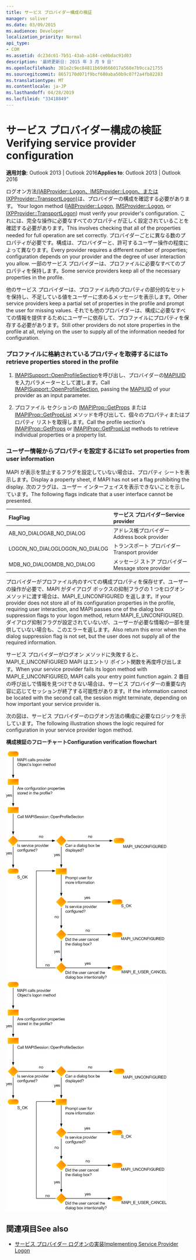 ```yaml
---
title: サービス プロバイダー構成の検証
manager: soliver
ms.date: 03/09/2015
ms.audience: Developer
localization_priority: Normal
api_type:
- COM
ms.assetid: dc23dc61-7b51-43ab-a184-ce0bdac91d03
description: '最終更新日: 2015 年 3 月 9 日'
ms.openlocfilehash: 381e2c9ec84811b69d666017a568e7b9cca21755
ms.sourcegitcommit: 8657170d071f9bcf680aba50b9c07f2a4fb82283
ms.translationtype: MT
ms.contentlocale: ja-JP
ms.lasthandoff: 04/28/2019
ms.locfileid: "33418849"
---
```

# <a name="verifying-service-provider-configuration"></a><span data-ttu-id="e7260-103">サービス プロバイダー構成の検証</span><span class="sxs-lookup"><span data-stu-id="e7260-103">Verifying service provider configuration</span></span>
  
<span data-ttu-id="e7260-104">**適用対象**: Outlook 2013 | Outlook 2016</span><span class="sxs-lookup"><span data-stu-id="e7260-104">**Applies to**: Outlook 2013 | Outlook 2016</span></span> 
  
<span data-ttu-id="e7260-105">ログオン方法[(IABProvider::Logon、IMSProvider::Logon、](iabprovider-logon.md)[または IXPProvider::TransportLogon)](ixpprovider-transportlogon.md)は、プロバイダーの構成を確認する必要があります。 [](imsprovider-logon.md)</span><span class="sxs-lookup"><span data-stu-id="e7260-105">Your logon method ([IABProvider::Logon](iabprovider-logon.md), [IMSProvider::Logon](imsprovider-logon.md), or [IXPProvider::TransportLogon](ixpprovider-transportlogon.md)) must verify your provider's configuration.</span></span> <span data-ttu-id="e7260-106">これには、完全な操作に必要なすべてのプロパティが正しく設定されていることを確認する必要があります。</span><span class="sxs-lookup"><span data-stu-id="e7260-106">This involves checking that all of the properties needed for full operation are set correctly.</span></span> <span data-ttu-id="e7260-107">プロバイダーごとに異なる数のプロパティが必要です。構成は、プロバイダーと、許可するユーザー操作の程度によって異なります。</span><span class="sxs-lookup"><span data-stu-id="e7260-107">Every provider requires a different number of properties; configuration depends on your provider and the degree of user interaction you allow.</span></span> <span data-ttu-id="e7260-108">一部のサービス プロバイダーは、プロファイルに必要なすべてのプロパティを保持します。</span><span class="sxs-lookup"><span data-stu-id="e7260-108">Some service providers keep all of the necessary properties in the profile.</span></span> 

<span data-ttu-id="e7260-109">他のサービス プロバイダーは、プロファイル内のプロパティの部分的なセットを保持し、不足している値をユーザーに求めるメッセージを表示します。</span><span class="sxs-lookup"><span data-stu-id="e7260-109">Other service providers keep a partial set of properties in the profile and prompt the user for missing values.</span></span> <span data-ttu-id="e7260-110">それでも他のプロバイダーは、構成に必要なすべての情報を提供するためにユーザーに依存して、プロファイルにプロパティを保存する必要があります。</span><span class="sxs-lookup"><span data-stu-id="e7260-110">Still other providers do not store properties in the profile at all, relying on the user to supply all of the information needed for configuration.</span></span>
  
### <a name="to-retrieve-properties-stored-in-the-profile"></a><span data-ttu-id="e7260-111">プロファイルに格納されているプロパティを取得するには</span><span class="sxs-lookup"><span data-stu-id="e7260-111">To retrieve properties stored in the profile</span></span>
  
1. <span data-ttu-id="e7260-112">[IMAPISupport::OpenProfileSection](imapisupport-openprofilesection.md)を呼び出し、プロバイダーの[MAPIUID](mapiuid.md)を入力パラメーターとして渡します。</span><span class="sxs-lookup"><span data-stu-id="e7260-112">Call [IMAPISupport::OpenProfileSection](imapisupport-openprofilesection.md), passing the [MAPIUID](mapiuid.md) of your provider as an input parameter.</span></span> 
    
2. <span data-ttu-id="e7260-113">プロファイル セクションの [IMAPIProp::GetProps](imapiprop-getprops.md) または [IMAPIProp::GetPropList](imapiprop-getproplist.md) メソッドを呼び出して、個々のプロパティまたはプロパティ リストを取得します。</span><span class="sxs-lookup"><span data-stu-id="e7260-113">Call the profile section's [IMAPIProp::GetProps](imapiprop-getprops.md) or [IMAPIProp::GetPropList](imapiprop-getproplist.md) methods to retrieve individual properties or a property list.</span></span> 
    
### <a name="to-set-properties-from-user-information"></a><span data-ttu-id="e7260-114">ユーザー情報からプロパティを設定するには</span><span class="sxs-lookup"><span data-stu-id="e7260-114">To set properties from user information</span></span>
  
<span data-ttu-id="e7260-115">MAPI が表示を禁止するフラグを設定していない場合は、プロパティ シートを表示します。</span><span class="sxs-lookup"><span data-stu-id="e7260-115">Display a property sheet, if MAPI has not set a flag prohibiting the display.</span></span> <span data-ttu-id="e7260-116">次のフラグは、ユーザー インターフェイスを表示できないことを示しています。</span><span class="sxs-lookup"><span data-stu-id="e7260-116">The following flags indicate that a user interface cannot be presented.</span></span>
  
|<span data-ttu-id="e7260-117">**Flag**</span><span class="sxs-lookup"><span data-stu-id="e7260-117">**Flag**</span></span>|<span data-ttu-id="e7260-118">**サービス プロバイダー**</span><span class="sxs-lookup"><span data-stu-id="e7260-118">**Service provider**</span></span>|
|:-----|:-----|
|<span data-ttu-id="e7260-119">AB_NO_DIALOG</span><span class="sxs-lookup"><span data-stu-id="e7260-119">AB_NO_DIALOG</span></span>  <br/> |<span data-ttu-id="e7260-120">アドレス帳プロバイダー</span><span class="sxs-lookup"><span data-stu-id="e7260-120">Address book provider</span></span>  <br/> |
|<span data-ttu-id="e7260-121">LOGON_NO_DIALOG</span><span class="sxs-lookup"><span data-stu-id="e7260-121">LOGON_NO_DIALOG</span></span>  <br/> |<span data-ttu-id="e7260-122">トランスポート プロバイダー</span><span class="sxs-lookup"><span data-stu-id="e7260-122">Transport provider</span></span>  <br/> |
|<span data-ttu-id="e7260-123">MDB_NO_DIALOG</span><span class="sxs-lookup"><span data-stu-id="e7260-123">MDB_NO_DIALOG</span></span>  <br/> |<span data-ttu-id="e7260-124">メッセージ ストア プロバイダー</span><span class="sxs-lookup"><span data-stu-id="e7260-124">Message store provider</span></span>  <br/> |
   
<span data-ttu-id="e7260-125">プロバイダーがプロファイル内のすべての構成プロパティを保存せず、ユーザーの操作が必要で、MAPI がダイアログ ボックスの抑制フラグの 1 つをログオン メソッドに渡す場合は、MAPI_E_UNCONFIGURED を返します。</span><span class="sxs-lookup"><span data-stu-id="e7260-125">If your provider does not store all of its configuration properties in the profile, requiring user interaction, and MAPI passes one of the dialog box suppression flags to your logon method, return MAPI_E_UNCONFIGURED.</span></span> <span data-ttu-id="e7260-126">ダイアログ抑制フラグが設定されていないが、ユーザーが必要な情報の一部を提供していない場合も、このエラーを返します。</span><span class="sxs-lookup"><span data-stu-id="e7260-126">Also return this error when the dialog suppression flag is not set, but the user does not supply all of the required information.</span></span>
  
<span data-ttu-id="e7260-127">サービス プロバイダーがログオン メソッドに失敗すると、MAPI_E_UNCONFIGURED MAPI はエントリ ポイント関数を再度呼び出します。</span><span class="sxs-lookup"><span data-stu-id="e7260-127">When your service provider fails its logon method with MAPI_E_UNCONFIGURED, MAPI calls your entry point function again.</span></span> <span data-ttu-id="e7260-128">2 番目の呼び出しで情報を見つけできない場合は、サービス プロバイダーの重要な内容に応じてセッションが終了する可能性があります。</span><span class="sxs-lookup"><span data-stu-id="e7260-128">If the information cannot be located with the second call, the session might terminate, depending on how important your service provider is.</span></span> 
  
<span data-ttu-id="e7260-129">次の図は、サービス プロバイダーのログオン方法の構成に必要なロジックを示しています。</span><span class="sxs-lookup"><span data-stu-id="e7260-129">The following illustration shows the logic required for configuration in your service provider logon method.</span></span> 
  
<span data-ttu-id="e7260-130">**構成検証のフローチャート**</span><span class="sxs-lookup"><span data-stu-id="e7260-130">**Configuration verification flowchart**</span></span>
  
<span data-ttu-id="e7260-131">![構成検証フローチャート](media/amapi_62.gif "構成検証フローチャート")</span><span class="sxs-lookup"><span data-stu-id="e7260-131">![Configuration verification flowchart](media/amapi_62.gif "Configuration verification flowchart")</span></span>
  
## <a name="see-also"></a><span data-ttu-id="e7260-132">関連項目</span><span class="sxs-lookup"><span data-stu-id="e7260-132">See also</span></span>

- [<span data-ttu-id="e7260-133">サービス プロバイダー ログオンの実装</span><span class="sxs-lookup"><span data-stu-id="e7260-133">Implementing Service Provider Logon</span></span>](implementing-service-provider-logon.md)


